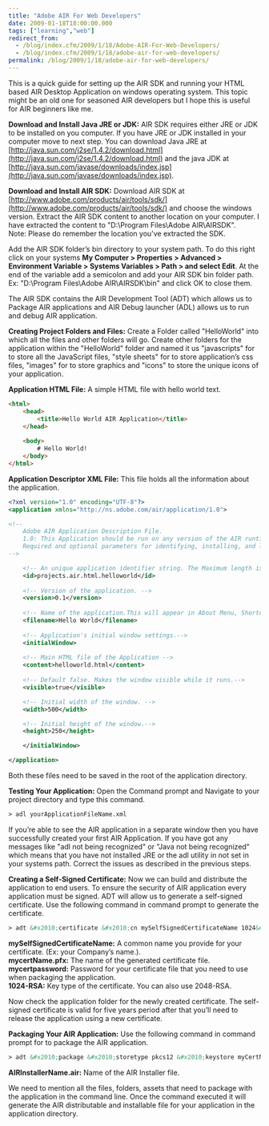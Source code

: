 ```yaml
---
title: "Adobe AIR For Web Developers"
date: 2009-01-18T18:00:00.000
tags: ["learning","web"]
redirect_from: 
  - /blog/index.cfm/2009/1/18/Adobe-AIR-For-Web-Developers/
  - /blog/index.cfm/2009/1/18/adobe-air-for-web-developers/
permalink: /blog/2009/1/18/adobe-air-for-web-developers/
---
```

This is a quick guide for setting up the AIR SDK and running your HTML based AIR Desktop Application on windows operating system. This topic might be an old one for seasoned AIR developers but I hope this is useful for AIR beginners like me.

**Download and Install Java JRE or JDK:**  AIR SDK requires either JRE or JDK to be installed on you computer. If you have JRE or JDK installed in your computer move to next step. You can download Java JRE at  [http://java.sun.com/j2se/1.4.2/download.html](http://java.sun.com/j2se/1.4.2/download.html)  and the java JDK at  [http://java.sun.com/javase/downloads/index.jsp](http://java.sun.com/javase/downloads/index.jsp).

**Download and Install AIR SDK:**  Download AIR SDK at  [http://www.adobe.com/products/air/tools/sdk/](http://www.adobe.com/products/air/tools/sdk/)  and choose the windows version. Extract the AIR SDK content to another location on your computer. I have extracted the content to "D:\Program Files\Adobe AIR\AIRSDK&quot;.  
Note: Please do remember the location you've extracted the SDK.

Add the AIR SDK folder’s bin directory to your system path. To do this right click on your systems  **My Computer > Properties > Advanced > Environment Variable > Systems Variables > Path > and select Edit**. At the end of the variable add a semicolon and add your AIR SDK bin folder path. Ex: "D:\Program Files\Adobe AIR\AIRSDK\bin&quot; and click OK to close them.

The AIR SDK contains the AIR Development Tool (ADT) which allows us to Package AIR applications and AIR Debug launcher (ADL) allows us to run and debug AIR application.

**Creating Project Folders and Files:**  Create a Folder called "HelloWorld" into which all the files and other folders will go. Create other folders for the application within the "HelloWorld" folder and named it us "javascripts" for to store all the JavaScript files, "style sheets" for to store application’s css files, "images" for to store graphics and "icons" to store the unique icons of your application.

**Application HTML File:** A simple HTML file with hello world text.
```html
<html>
	<head>
		<title>Hello World AIR Application</title>
	</head>
	
	<body> 
		# Hello World!
	</body>
</html>
```

**Application Descriptor XML File:** This file holds all the information about the application. 
```xml
<?xml version="1.0" encoding="UTF-8"?>
<application xmlns="http://ns.adobe.com/air/application/1.0">

<!--
    Adobe AIR Application Description File.
    1.0: This Application should be run on any version of the AIR runtime after 1.0.
    Required and optional parameters for identifying, installing, and launching AIR applications.
-->

    <!-- An unique application identifier string. The Maximum length is 255 characters.-->
    <id>projects.air.html.helloworld</id>
	
    <!-- Version of the application. -->
    <version>0.1</version>
	
    <!-- Name of the application.This will appear in About Menu, Shortcuts and Start menu.-->
    <filename>Hello World</filename>
	
    <!-- Application's initial window settings.-->
    <initialWindow>
		
	<!-- Main HTML file of the Application -->
	<content>helloworld.html</content>
	
	<!-- Default false. Makes the window visible while it runs.-->
	<visible>true</visible>

	<!-- Initial width of the window. -->
	<width>500</width> 

	<!-- Initial height of the window.-->
	<height>250</height>

    </initialWindow>

</application>
```

Both these files need to be saved in the root of the application directory.

**Testing Your Application:** Open the Command prompt and Navigate to your project directory and type this command.
```xml
> adl yourApplicationFileName.xml
```

If you&rsquo;re able to see the AIR application in a separate window then you have successfully created your first AIR Application. If you have got any messages like &quot;adl not being recognized&quot; or &quot;Java not being recognized&quot; which means that you have not installed JRE or the adl utility in not set in your systems path. Correct the issues as described in the previous steps.

**Creating a Self-Signed Certificate:** Now we can build and distribute the application to end users. To ensure the security of AIR application every application must be signed. ADT will allow us to generate a self-signed certificate. Use the following command in command prompt to generate the certificate.

```xml
> adt &#x2010;certificate &#x2010;cn mySelfSignedCertificateName 1024&#x2010;RSA mycertName.pfx mycertpassword
```

**mySelfSignedCertificateName:** A common name you provide for your certificate. (Ex: your Company&rsquo;s name.).<br/>
**mycertName.pfx:** The name of the generated certificate file.<br/>
**mycertpassword:** Password for your certificate file that you need to use when packaging the application.<br/>
**1024-RSA:** Key type of the certificate. You can also use 2048-RSA.<br/>

Now check the application folder for the newly created certificate. The self-signed certificate is valid for five years period after that you&rsquo;ll need to release the application using a new certificate.

**Packaging Your AIR Application:** Use the following command in command prompt for to package the AIR application.
```xml
> adt &#x2010;package &#x2010;storetype pkcs12 &#x2010;keystore myCertName.pfx AIRInstallerName.air application.xml helloworld.html 
```

**AIRInstallerName.air:** Name of the AIR Installer file.

We need to mention all the files, folders, assets that need to package with the application in the command line. Once the command executed it will generate the AIR distributable and installable file for your application in the application directory.